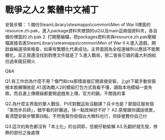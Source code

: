 # 戰爭之人2 繁體中文補丁
安裝步驟：
1.備份SteamLibrary\steamapps\common\Men of War II裡面的resource.zh.pak，進入package資料夾裡頭的ui2以及main這兩個資料夾，各自備份裡面的.zh.pak
2. 打開壓縮檔，把packages資料夾與resource.zh.pak壓縮檔直接丟進SteamLibrary\steamapps\common\Men of War II
4.進入遊戲，開啟齒輪選項來檢查，如果有繁體化代表成功。主界面因為全程連線所以應該不能繁體化，反正我還沒找到對應文件就是了
5.進入戰局，把二營長它娘的義大利炮給拉過來瘋狂開火

Q&A

Q1.有工作坊為什麼不用？像門和cta那樣直接訂閱直接安裝，上git下載手動安裝根本脫褲懶放屁
A1.因為戰人2的模組打包方式我看不懂，讀取本地模組一直失敗，而且連上傳模組都要開遊戲來上傳，官方的鍋，不關我的事

Q2.為什麼主界面的單人戰役、PVE對戰這些沒翻譯？兵卡也是？那個征服有個「第而步兵師」，錯字看的好難過，快一點改掉好不好？
A2.感覺跟你講話很累，看清楚安裝步驟第四點，不然我幫你掛個台大眼科也行，但掛號費你自己付

Q3.這次的角色都沒有「本土化」的台詞耶，恁蜆仔勒偷懶
A3.先翻好就先發，修飾的部份之後處理
